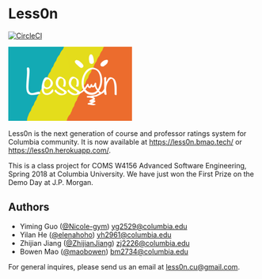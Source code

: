 # Less0n

[![CircleCI](https://img.shields.io/circleci/token/34b6e8735dc3041a4c9f904b2cbd7cfdc3106b74/project/github/maobowen/Less0n/master.svg)](https://circleci.com/gh/maobowen/Less0n)

![Less0n](less0n/assets/img/icon_logo_readme.png)

Less0n is the next generation of course and professor ratings system for Columbia community. It is now available at https://less0n.bmao.tech/ or https://less0n.herokuapp.com/.

This is a class project for COMS W4156 Advanced Software Engineering, Spring 2018 at Columbia University. We have just won the First Prize on the Demo Day at J.P. Morgan.

## Authors

- Yiming Guo ([@Nicole-gym](https://github.com/Nicole-gym))	yg2529@columbia.edu
- Yilan He ([@elenahoho](https://github.com/elenahoho))	yh2961@columbia.edu
- Zhijian Jiang ([@ZhijianJiang](https://github.com/ZhijianJiang))	zj2226@columbia.edu
- Bowen Mao ([@maobowen](https://github.com/maobowen))	bm2734@columbia.edu

For general inquires, please send us an email at less0n.cu@gmail.com.

